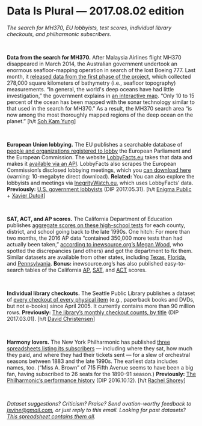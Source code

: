 Data Is Plural — 2017.08.02 edition
===================================

*The search for MH370, EU lobbyists, test scores, individual library checkouts, and philharmonic subscribers.*

&nbsp;

**Data from the search for MH370.** After Malaysia Airlines flight MH370 disappeared in March 2014, the Australian government undertook an enormous seafloor-mapping operation in search of the lost Boeing 777. Last month, it [released data from the first phase of the project](http://marine.projects.ga.gov.au/mh370-phase-one-data-release.html), which collected 278,000 square kilometers of bathymetry (i.e., seafloor topography) measurements. “In general, the world's deep oceans have had little investigation,” the government explains in [an interactive map](https://geoscience-au.maps.arcgis.com/apps/Cascade/index.html?appid=038a72439bfa4d28b3dde81cc6ff3214). “Only 10 to 15 percent of the ocean has been mapped with the sonar technology similar to that used in the search for MH370.” As a result, the MH370 search area “is now among the most thoroughly mapped regions of the deep ocean on the planet.” [h/t [Soh Kam Yung](https://news.ycombinator.com/item?id=14802105)]

&nbsp;

**European Union lobbying.** The EU publishes a searchable database of [people and organizations registered to lobby](http://ec.europa.eu/transparencyregister/public/homePage.do?redir=false&locale=en) the European Parliament and the European Commission. The website [LobbyFacts.eu](https://lobbyfacts.eu/) takes that data and makes it [available via an API](http://api.lobbyfacts.eu/docs/api). LobbyFacts also scrapes the European Commission’s disclosed lobbying meetings, which you [can download here](https://lobbyfacts.eu/transparency_meetings) (warning: 10-megabyte direct download). **Related:** You can also explore the lobbyists and meetings via [InegrityWatch.eu](http://www.integritywatch.eu/), which uses LobbyFacts’ data. **Previously:** [U.S. government lobbyists](https://tinyletter.com/data-is-plural/letters/data-is-plural-2017-05-31-edition) (DIP 2017.05.31). [h/t [Enigma Public](http://mailchi.mp/2ad52d3e7df1/between-two-rows-july-2017?e=64b85561c3) + [Xavier Dutoit](https://github.com/tttp/doi/blob/master/data/fetch.sh)]

&nbsp;

**SAT, ACT, and AP scores.** The California Department of Education publishes [aggregate scores on these high-school tests](http://www.cde.ca.gov/ds/sp/ai/) for each county, district, and school going back to the late 1990s. One hitch: For more than two months, the 2016 AP data “contained 350,000 more tests than had actually been taken,” [according to inewsource.org’s Megan Wood](http://inewsource.org/2017/06/13/state-admits-posting-faulty-data/), who spotted the discrepancies (and others) and got the department to fix them. Similar datasets are available from other states, including [Texas](http://tea.texas.gov/acctres/sat_act_index.html), [Florida](http://www.fldoe.org/accountability/accountability-reporting/act-sat-ap-data/index.stml), and [Pennsylvania](http://www.education.pa.gov/K-12/Assessment%20and%20Accountability/Pages/SAT-and-ACT.aspx#tab-1). **Bonus:** inewsource.org’s has also published easy-to-search tables of the California [AP](http://data.inewsource.org/interactives/california-ap-scores-2011-2016/), [SAT](http://data.inewsource.org/interactives/california-sat-scores-2011-2016/), and [ACT](http://data.inewsource.org/interactives/california-act-scores-2011-2016/) scores.

&nbsp;

**Individual library checkouts.** The Seattle Public Library publishes a dataset of [every checkout of every physical item](https://data.seattle.gov/dataset/Checkouts-by-Title-Physical-Items-/3h5r-qv5w) (e.g., paperback books and DVDs, but not e-books) since April 2005. It currently contains more than 90 million rows. **Previously:** [The library’s monthly checkout counts, by title](https://tinyletter.com/data-is-plural/letters/data-is-plural-2017-03-01-edition) (DIP 2017.03.01). [h/t [David Christensen](https://www.linkedin.com/in/davidrchristensen/)]

&nbsp;

**Harmony lovers.** The New York Philharmonic has published [three spreadsheets listing its subscribers](http://archives.nyphil.org/index.php/open-data) — including where they sat, how much they paid, and where they had their tickets sent — for a slew of orchestral seasons between 1883 and the late 1990s. The earliest data includes names, too. (“Miss A. Brown” of 715 Fifth Avenue seems to have been a big fan, having subscribed to 26 seats for the 1890-91 season.) **Previously:** [The Philharmonic’s performance history](https://tinyletter.com/data-is-plural/letters/data-is-plural-2016-10-12-edition) (DIP 2016.10.12). [h/t [Rachel Shorey](https://twitter.com/rachel_shorey/status/889944977282928641)]

&nbsp;

*Dataset suggestions? Criticism? Praise? Send ovation-worthy feedback to <jsvine@gmail.com>, or just reply to this email. Looking for past datasets? [This spreadsheet contains them all](https://docs.google.com/spreadsheets/d/1wZhPLMCHKJvwOkP4juclhjFgqIY8fQFMemwKL2c64vk).*